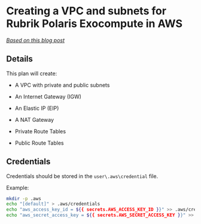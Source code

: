 # Creating a VPC and subnets for Rubrik Polaris Exocompute in AWS

_[Based on this blog post](https://wahlnetwork.com/2020/04/10/exocompute-granular-file-recovery-for-aws-resources/)_

## Details

This plan will create:

* A VPC with private and public subnets

* An Internet Gateway (IGW)

* An Elastic IP (EIP)

* A NAT Gateway

* Private Route Tables

* Public Route Tables

## Credentials

Credentials should be stored in the `user\.aws\credential` file.

Example:

```bash
mkdir -p .aws
echo "[default]" > .aws/credentials
echo "aws_access_key_id = ${{ secrets.AWS_ACCESS_KEY_ID }}" >> .aws/credentials
echo "aws_secret_access_key = ${{ secrets.AWS_SECRET_ACCESS_KEY }}" >> .aws/credentials
```